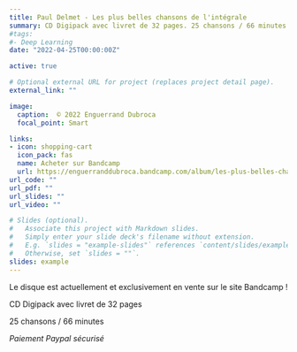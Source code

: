 ```yaml
---
title: Paul Delmet - Les plus belles chansons de l'intégrale
summary: CD Digipack avec livret de 32 pages. 25 chansons / 66 minutes
#tags:
#- Deep Learning
date: "2022-04-25T00:00:00Z"

active: true

# Optional external URL for project (replaces project detail page).
external_link: ""

image:
  caption:  © 2022 Enguerrand Dubroca
  focal_point: Smart

links:
- icon: shopping-cart
  icon_pack: fas
  name: Acheter sur Bandcamp
  url: https://enguerranddubroca.bandcamp.com/album/les-plus-belles-chansons-de-lint-grale-paul-delmet
url_code: ""
url_pdf: ""
url_slides: ""
url_video: ""

# Slides (optional).
#   Associate this project with Markdown slides.
#   Simply enter your slide deck's filename without extension.
#   E.g. `slides = "example-slides"` references `content/slides/example-slides.md`.
#   Otherwise, set `slides = ""`.
slides: example
---
```


Le disque est actuellement et exclusivement en vente sur le site Bandcamp !

CD Digipack avec livret de 32 pages
			
25 chansons / 66 minutes
			
*Paiement Paypal sécurisé*
